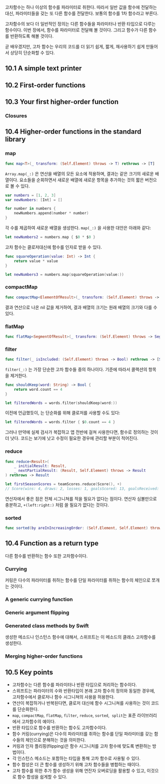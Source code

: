 고차함수는 하나 이상의 함수를 파라미터로 취한다. 따라서 일반 값을 함수에 전달하는 대신, 파라미터들을 갖는 또 다른 함수를 전달한다. 보통의 함수를 1차 함수라고 부른다.

고차함수의 보다 더 일반적인 정의는 다른 함수들을 파라미터나 반환 타입으로 다루는 함수이다. 이번 장에서, 함수를 파라미터로 전달해 볼 것이다. 그리고 함수가 다른 함수를 반환하도록 해볼 것이다.

곧 배우겠지만, 고차 함수는 우리의 코드를 더 읽기 쉽게, 짧게, 재사용하기 쉽게 만들어서 상당히 단순화할 수 있다.

## 10.1 A simple text printer

## 10.2 First-order functions

## 10.3 Your first higher-order function

### Closures

## 10.4 Higher-order functions in the standard library

### map
```swift
func map<T>(_ transform: (Self.Element) throws -> T) rethrows -> [T]
```
`Array.map(_:)` 은 연산을 배열의 모든 요소에 적용하며, 결과는 같은 크기의 새로운 배열이다. 요소들을 순회하면서 새로운 배열에 새로운 항목을 추가하는 것의 짧은 버전으로 볼 수 있다.

```swift
var numbers = [1, 2, 3]
var newNumbers: [Int] = []

for number in numbers {
	newNumbers.append(number * number)
}
```
각 수를 제곱하여 새로운 배열을 생성한다. `map(_:)` 을 사용한 대안은 아래와 같다:

```swift
let newNumbers2 = numbers.map { $0 * $0 }
```

고차 함수는 클로저대신에 함수를 인자로 받을 수 있다.

```swift
func squareOperation(value: Int) -> Int {
	return value * value
}

let newNumbers3 = numbers.map(squareOperation(value:))
```

### compactMap
```swift
func compactMap<ElementOfResult>(_ transform: (Self.Element) throws -> ElementOfResult?) rethrows -> [ElementOfResult]
```

결과 연산으로 나온 nil 값을 제거하여, 결과 배열의 크기는 원래 배열의 크기와 다를 수 있다. 

### flatMap
```swift
func flatMap<SegmentOfResult>(_ transform: (Self.Element) throws -> SegmentOfResult) rethrows -> [SegmentOfResult.Element] where SegmentOfResult : Sequence
```

### filter
```swift
func filter(_ isIncluded: (Self.Element) throws -> Bool) rethrows -> [Self.Element]
```

`filter(_:)` 는 가장 단순한 고차 함수들 중의 하나이다. 기준에 따라서 콜랙션의 항목을 제거한다. 

```Swift
func shouldKeep(word: String) -> Bool {
	return word.count == 4
}

let filteredWords = words.filter(shouldKeep(word:))
```

이전에 언급했듯이, 는 단순화를 위해 클로저를 사용할 수도 있다:
```swift
let filteredWords = words.filter { $0.count == 4 }
```

그러나 만약에 실제 검사가 복잡하고 앱 전반에 걸쳐 사용한다면, 함수로 정의하는 것이 더 낫다. 코드는 보기에 낫고 수정이 필요한 경우에 관리할 부분이 적어진다.

### reduce
```swift
func reduce<Result>(
	_ initialResult: Result, 
	_ nextPartialResult: (Result, Self.Element) throws -> Result
) rethrows -> Result
```

```swift
let firstSeasonScores = teamScores.reduce(Score(), +) 
// Score(wins: 4, draws: 2, losses: 1, goalsScored: 13, goalsReceived: 9)
```
연산자에서 좋은 점은 전체 시그니쳐를 적을 필요가 없다는 점이다. 연산자 심볼만으로 충분하고, `+(left:right:)` 처럼 쓸 필요가 없다는 것이다.

### sorted
```swift
func sorted(by areInIncreasingOrder: (Self.Element, Self.Element) throws -> Bool) rethrows -> [Self.Element]
```


## 10.4 Function as a return type
다른 함수를 반환하는 함수 또한 고차함수이다. 

### Currying
커링은 다수의 파라미터를 취하는 함수를 단일 파라미터를 취하는 함수의 체인으로 쪼개는 것이다.

### A generic currying function

### Generic argument flipping

### Generated class methods by Swift
생성한 메소드나 인스턴스 함수에 대해서, 스위프트는 이 메소드의 클래스 고차함수를 생성한다.

### Merging higher-order functions

## 10.5 Key points
- 고차함수는 다른 함수를 파라미터나 반환 타입으로 처리하는 함수이다.
- 스위프트는 파라미터의 수와 반환타입이 본래 고차 함수의 정의와 동일한 경우에, 고차함수에서 클로저나 함수 시그니쳐의 사용을 허용한다.
- 연산이 복잡하거나 반복된다면, 클로저 대신에 함수 시그니쳐를 사용하는 것이 코드를 단순화한다.
- `map`, `compactMap`, `flatMap`, `filter`, `reduce`, `sorted`,  `split`는 표준 라이브러리에서 고차함수의 예이다.
- 반환 타입으로 함수를 반환하는 함수도 고차함수이다.
- 함수 커링(currying)은 다수의 파라미터를 취하는 함수를 단일 파라미터를 갖는 함수들의 체인으로 분해하는 것을 의미한다.
- 커링과 인자 플리핑(flipping)은 함수 시그니처를 고차 함수에 맞도록 변환하는 방법이다.
- 각 인스턴스 메소드는 포함하는 타입을 통해 고차 함수로 사용될 수 있다.
- 함수 합성은 더 큰 함수를 생성하기 위해 고차 함수들을 병합하는 때이다.
- 고차 함수를 위한 추가 함수 생성을 위해 연잔자 오버로딩을 활용할 수 있고, 이것으로 함수 합성을 쉽게할 수 있다.